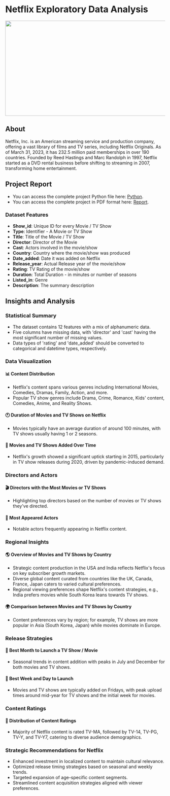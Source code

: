 # Netflix Exploratory Data Analysis
<img src="https://upload.wikimedia.org/wikipedia/commons/7/7a/Logonetflix.png" width="1000" height="300"> 

## About

Netflix, Inc. is an American streaming service and production company, offering a vast library of films and TV series, including Netflix Originals. As of March 31, 2023, it has 232.5 million paid memberships in over 190 countries. Founded by Reed Hastings and Marc Randolph in 1997, Netflix started as a DVD rental business before shifting to streaming in 2007, transforming home entertainment.

## Project Report

- You can access the complete project Python file here: [Python](https://github.com/sivapavithran93/Netflix-Data-Exploration/blob/main/Netflix%20Case%20Study%20by%20Pavithran.ipynb).
- You can access the complete project in PDF format here: [Report](https://github.com/sivapavithran93/Netflix-Data-Exploration/blob/main/Netflix%20Case%20Study%20by%20Pavithran.pdf).

### Dataset Features

- **Show_id**: Unique ID for every Movie / TV Show
- **Type**: Identifier - A Movie or TV Show
- **Title**: Title of the Movie / TV Show
- **Director**: Director of the Movie
- **Cast**: Actors involved in the movie/show
- **Country**: Country where the movie/show was produced
- **Date_added**: Date it was added on Netflix
- **Release_year**: Actual Release year of the movie/show
- **Rating**: TV Rating of the movie/show
- **Duration**: Total Duration - in minutes or number of seasons
- **Listed_in**: Genre
- **Description**: The summary description

## Insights and Analysis

### Statistical Summary

- The dataset contains 12 features with a mix of alphanumeric data.
- Five columns have missing data, with 'director' and 'cast' having the most significant number of missing values.
- Data types of 'rating' and 'date_added' should be converted to categorical and datetime types, respectively.

### Data Visualization

#### 📊 Content Distribution


- Netflix's content spans various genres including International Movies, Comedies, Dramas, Family, Action, and more.
- Popular TV show genres include Drama, Crime, Romance, Kids' content, Comedies, Anime, and Reality Shows.

#### 🕚 Duration of Movies and TV Shows on Netflix



- Movies typically have an average duration of around 100 minutes, with TV shows usually having 1 or 2 seasons.

#### 📅 Movies and TV Shows Added Over Time


- Netflix's growth showed a significant uptick starting in 2015, particularly in TV show releases during 2020, driven by pandemic-induced demand.

### Directors and Actors

#### 🎬 Directors with the Most Movies or TV Shows



- Highlighting top directors based on the number of movies or TV shows they've directed.

#### 🕺 Most Appeared Actors



- Notable actors frequently appearing in Netflix content.

### Regional Insights

#### 🌎 Overview of Movies and TV Shows by Country


- Strategic content production in the USA and India reflects Netflix's focus on key subscriber growth markets.
- Diverse global content curated from countries like the UK, Canada, France, Japan caters to varied cultural preferences.
- Regional viewing preferences shape Netflix's content strategies, e.g., India prefers movies while South Korea leans towards TV shows.

#### 🌍 Comparison between Movies and TV Shows by Country



- Content preferences vary by region; for example, TV shows are more popular in Asia (South Korea, Japan) while movies dominate in Europe.

### Release Strategies

#### 📅 Best Month to Launch a TV Show / Movie



- Seasonal trends in content addition with peaks in July and December for both movies and TV shows.

#### 📆 Best Week and Day to Launch



- Movies and TV shows are typically added on Fridays, with peak upload times around mid-year for TV shows and the initial week for movies.

### Content Ratings

#### 🍿 Distribution of Content Ratings



- Majority of Netflix content is rated TV-MA, followed by TV-14, TV-PG, TV-Y, and TV-Y7, catering to diverse audience demographics.

### Strategic Recommendations for Netflix

- Enhanced investment in localized content to maintain cultural relevance.
- Optimized release timing strategies based on seasonal and weekly trends.
- Targeted expansion of age-specific content segments.
- Streamlined content acquisition strategies aligned with viewer preferences.
